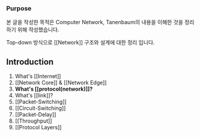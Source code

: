
### Purpose

본 글을 작성한 목적은 Computer Network, Tanenbaum의 내용을 이해한 것을 정리하기 위해 작성했습니다.

Top-down 방식으로 [[Network]] 구조와 설계에 대한 정리 입니다.

## Introduction

1. What's [[Internet]]
2. [[Network Core]] & [[Network Edge]]
3. **What's [[protocol(network)]]?**
4. What's [[link]]?
5. [[Packet-Switching]]
6. [[Circuit-Switching]]
7. [[Packet-Delay]]
8. [[Throughput]]
9. [[Protocol Layers]]